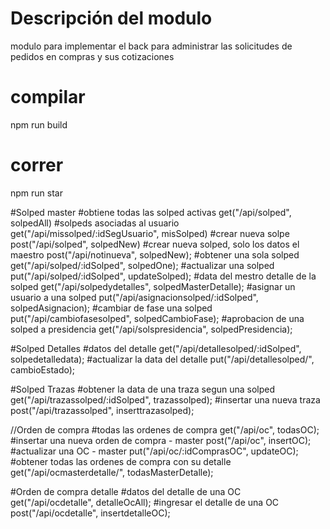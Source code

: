 # Descripción del modulo
modulo para implementar el back para administrar las solicitudes de pedidos en compras y sus cotizaciones

# compilar 
npm run build

# correr
npm run star


#Solped master
#obtiene todas las solped activas
get("/api/solped", solpedAll) 
#solpeds asociadas al usuario
get("/api/missolped/:idSegUsuario", misSolped)
#crear nueva solpe
post("/api/solped", solpedNew)
#crear nueva solped, solo los datos el maestro
post("/api/notinueva", solpedNew);
#obtener una sola solped
get("/api/solped/:idSolped", solpedOne);
#actualizar una solped
put("/api/solped/:idSolped", updateSolped);
#data del mestro detalle de la solped
get("/api/solpedydetalles", solpedMasterDetalle);
#asignar un usuario a una solped 
put("/api/asignacionsolped/:idSolped", solpedAsignacion);
#cambiar de fase una solped
put("/api/cambiofasesolped", solpedCambioFase);
#aprobacion de una solped a presidencia
get("/api/solspresidencia", solpedPresidencia);


#Solped Detalles
#datos del detalle
get("/api/detallesolped/:idSolped", solpedetalledata);
#actualizar la data del detalle
put("/api/detallesolped/", cambioEstado);

#Solped Trazas
#obtener la data de una traza segun una solped
get("/api/trazassolped/:idSolped", trazassolped);
#insertar una nueva traza
post("/api/trazassolped", inserttrazasolped);

//Orden de compra
#todas las ordenes de compra
get("/api/oc", todasOC);
#insertar una nueva orden de compra - master
post("/api/oc", insertOC);
#actualizar una OC - master
put("/api/oc/:idComprasOC", updateOC);
#obtener todas las ordenes de compra con su detalle
get("/api/ocmasterdetalle/", todasMasterDetalle);

#Orden de compra detalle
#datos del detalle de una OC
get("/api/ocdetalle", detalleOcAll);
#ingresar el detalle de una OC
post("/api/ocdetalle", insertdetalleOC);